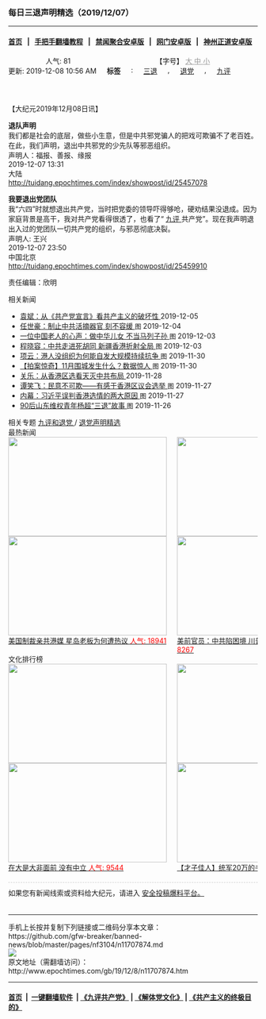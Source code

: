 ### 每日三退声明精选（2019/12/07）
------------------------

#### [首页](https://github.com/gfw-breaker/banned-news/blob/master/README.md) &nbsp;&nbsp;|&nbsp;&nbsp; [手把手翻墙教程](https://github.com/gfw-breaker/guides/wiki) &nbsp;&nbsp;|&nbsp;&nbsp; [禁闻聚合安卓版](https://github.com/gfw-breaker/bn-android) &nbsp;&nbsp;|&nbsp;&nbsp; [网门安卓版](https://github.com/oGate2/oGate) &nbsp;&nbsp;|&nbsp;&nbsp; [神州正道安卓版](https://github.com/SzzdOgate/update) 



<div class="column" id="artbody" itemprop="articleBody">
 <header role="heading">
  <div class="large-12 medium-12 small-12 columns articleBodyTopBar" id="topbar">
   <div class="large-9 medium-9 small-12 column" id="v2015_share">
    <a class="facebook-round icons" href="https://www.facebook.com/sharer/sharer.php?u=http://www.epochtimes.com/gb/19/12/8/n11707874.htm" target="_blank">
    </a>
    <a class="twitter-round icons" href="https://twitter.com/intent/tweet?text=%E6%AF%8F%E6%97%A5%E4%B8%89%E9%80%80%E8%81%B2%E6%98%8E%E7%B2%BE%E9%81%B8%EF%BC%882019%2F12%2F07%EF%BC%89&amp;via=dajiyuan&amp;url=http://www.epochtimes.com/gb/19/12/8/n11707874.htm" target="_blank">
    </a>
    <a class="email-round icons" displaytext="Email" href="mailto:?subject=%E6%AF%8F%E6%97%A5%E4%B8%89%E9%80%80%E8%81%B2%E6%98%8E%E7%B2%BE%E9%81%B8%EF%BC%882019%2F12%2F07%EF%BC%89&amp;body=%E6%AF%8F%E6%97%A5%E4%B8%89%E9%80%80%E8%81%B2%E6%98%8E%E7%B2%BE%E9%81%B8%EF%BC%882019%2F12%2F07%EF%BC%89%20http://www.epochtimes.com/gb/19/12/8/n11707874.htm" target="_top">
    </a>
    <span class="stButton">
     <span class="stLarge">
      <a class="djy-fonts icons" href="http://www.epochtimes.com/b5/19/12/8/n11707874.htm">
      </a>
     </span>
    </span>
    <span class="stButton">
     <span class="stLarge">
      <a class="story_function djy-print icons" href="#Print" onclick="window.print(); return false;" rel="nofollow" target="_blank">
      </a>
     </span>
    </span>
    <span class="stButton">
     <span class="pageview">
      人气: 81
     </span>
    </span>
   </div>
   <div class="large-3 medium-3 small-12 column">
    【字号】
    <a href="#" onclick="changeArticleFont('b');return false;" style="color: rgb(153, 153, 153);">
     大
    </a>
    <a href="#" onclick="changeArticleFont('m');return false;" style="color: rgb(153, 153, 153);">
     中
    </a>
    <a class="textLink" href="#" onclick="changeArticleFont('s');return false;" style="color: rgb(153, 153, 153);">
     小
    </a>
   </div>
   <div class="clear">
   </div>
  </div>
  <div class="mbottom10 large-12 medium-12 small-12 columns">
   <time datetime="2019-12-08T10:58:38+08:00">
    更新: 2019-12-08 10:56 AM
   </time>
   <span style="font-weight: bold;">
    标签
   </span>
   :
   <span style="display: none;">
    tags:
   </span>
   <a href="http://www.epochtimes.com/gb/tag/%E4%B8%89%E9%80%80.html" rel="tag">
    三退
   </a>
   ,
   <a href="http://www.epochtimes.com/gb/tag/%E9%80%80%E5%85%9A.html" rel="tag">
    退党
   </a>
   ,
   <a href="http://www.epochtimes.com/gb/tag/%E4%B9%9D%E8%AF%84.html" rel="tag">
    九评
   </a>
  </div>
 </header>
 <!-- article content begin -->
 <p>
  【大纪元2019年12月08日讯】
 </p>
 <p>
  <strong>
   退队声明
  </strong>
  <br/>
  我们都是社会的底层，做些小生意，但是中共邪党骗人的把戏可欺骗不了老百姓。在此，我们声明，退出中共邪党的少先队等邪恶组织。
  <br/>
  声明人：福报、善报、缘报
  <br/>
  2019-12-07 13:31
  <br/>
  大陆
  <br/>
  <a href="http://tuidang.epochtimes.com/index/showpost/id/25457078">
   http://tuidang.epochtimes.com/index/showpost/id/25457078
  </a>
 </p>
 <p>
  <strong>
   我要退出党团队
  </strong>
  <br/>
  我“六四”时就想退出共产党，当时把党委的领导吓得够呛，硬劝结果没退成。因为家庭背景是高干，我对共产党看得很透了，也看了“
  <a href="http://www.epochtimes.com/gb/tag/%E4%B9%9D%E8%AF%84.html">
   九评
  </a>
  共产党”。现在我声明退出入过的党团队一切共产党的组织，与邪恶彻底决裂。
  <br/>
  声明人: 王兴
  <br/>
  2019-12-07 23:50
  <br/>
  中国北京
  <br/>
  <a href="http://tuidang.epochtimes.com/index/showpost/id/25459910">
   http://tuidang.epochtimes.com/index/showpost/id/25459910
  </a>
 </p>
 <p>
  责任编辑：欣明
 </p>
 <!-- article content end -->
 <div id="below_article_ad">
  <div id="below_article_ad_inner">
  </div>
 </div>
 <aside role="complementary">
  <div class="large-12 medium-12 column" id="related">
   <div class="related-news">
    相关新闻
    <span class="triangle">
    </span>
   </div>
   <div class="related-list">
    <ul class="related-posts">
     <li>
      <span>
       <a href="http://www.epochtimes.com/gb/19/12/5/n11701848.htm">
       </a>
      </span>
      <span class="dot1 icons">
       <a href="http://www.epochtimes.com/gb/19/12/5/n11701848.htm">
       </a>
      </span>
      <span class="post-title">
       <a href="http://www.epochtimes.com/gb/19/12/5/n11701848.htm">
        袁斌：从《共产党宣言》看共产主义的破坏性
       </a>
       <span class="post-date">
        2019-12-05
       </span>
      </span>
     </li>
     <li>
      <span>
       <a href="http://www.epochtimes.com/gb/19/12/4/n11699550.htm">
       </a>
      </span>
      <span class="dot2 icons">
       <a href="http://www.epochtimes.com/gb/19/12/4/n11699550.htm">
       </a>
      </span>
      <span class="post-title">
       <a href="http://www.epochtimes.com/gb/19/12/4/n11699550.htm">
        任世豪：制止中共活摘器官 刻不容缓
       </a>
       <font class="tu" style="font-size:13px;">
        图
       </font>
       <span class="post-date">
        2019-12-04
       </span>
      </span>
     </li>
     <li>
      <span>
       <a href="http://www.epochtimes.com/gb/19/12/3/n11697525.htm">
       </a>
      </span>
      <span class="dot3 icons">
       <a href="http://www.epochtimes.com/gb/19/12/3/n11697525.htm">
       </a>
      </span>
      <span class="post-title">
       <a href="http://www.epochtimes.com/gb/19/12/3/n11697525.htm">
        一位中国老人的心声：做中华儿女 不当马列子孙
       </a>
       <font class="tu" style="font-size:13px;">
        图
       </font>
       <span class="post-date">
        2019-12-03
       </span>
      </span>
     </li>
     <li>
      <span>
       <a href="http://www.epochtimes.com/gb/19/12/3/n11697043.htm">
       </a>
      </span>
      <span class="dot4 icons">
       <a href="http://www.epochtimes.com/gb/19/12/3/n11697043.htm">
       </a>
      </span>
      <span class="post-title">
       <a href="http://www.epochtimes.com/gb/19/12/3/n11697043.htm">
        程晓容：中共走进死胡同 新疆香港折射全局
       </a>
       <font class="tu" style="font-size:13px;">
        图
       </font>
       <span class="post-date">
        2019-12-03
       </span>
      </span>
     </li>
     <li>
      <span>
       <a href="http://www.epochtimes.com/gb/19/11/30/n11691291.htm">
       </a>
      </span>
      <span class="dot5 icons">
       <a href="http://www.epochtimes.com/gb/19/11/30/n11691291.htm">
       </a>
      </span>
      <span class="post-title">
       <a href="http://www.epochtimes.com/gb/19/11/30/n11691291.htm">
        项云：港人没组织为何能自发大规模持续抗争
       </a>
       <font class="tu" style="font-size:13px;">
        图
       </font>
       <span class="post-date">
        2019-11-30
       </span>
      </span>
     </li>
     <li>
      <span>
       <a href="http://www.epochtimes.com/gb/19/11/30/n11691127.htm">
       </a>
      </span>
      <span class="dot6 icons">
       <a href="http://www.epochtimes.com/gb/19/11/30/n11691127.htm">
       </a>
      </span>
      <span class="post-title">
       <a href="http://www.epochtimes.com/gb/19/11/30/n11691127.htm">
        【拍案惊奇】11月围城发生什么？数据惊人
       </a>
       <font class="tu" style="font-size:13px;">
        图
       </font>
       <span class="post-date">
        2019-11-30
       </span>
      </span>
     </li>
     <li>
      <span>
       <a href="http://www.epochtimes.com/gb/19/11/28/n11686647.htm">
       </a>
      </span>
      <span class="dot0 icons">
       <a href="http://www.epochtimes.com/gb/19/11/28/n11686647.htm">
       </a>
      </span>
      <span class="post-title">
       <a href="http://www.epochtimes.com/gb/19/11/28/n11686647.htm">
        关乐：从香港区选看天灭中共布局
       </a>
       <span class="post-date">
        2019-11-28
       </span>
      </span>
     </li>
     <li>
      <span>
       <a href="http://www.epochtimes.com/gb/19/11/27/n11683960.htm">
       </a>
      </span>
      <span class="dot1 icons">
       <a href="http://www.epochtimes.com/gb/19/11/27/n11683960.htm">
       </a>
      </span>
      <span class="post-title">
       <a href="http://www.epochtimes.com/gb/19/11/27/n11683960.htm">
        谭笑飞：民意不可欺——有感于香港区议会选举
       </a>
       <font class="tu" style="font-size:13px;">
        图
       </font>
       <span class="post-date">
        2019-11-27
       </span>
      </span>
     </li>
     <li>
      <span>
       <a href="http://www.epochtimes.com/gb/19/11/26/n11682489.htm">
       </a>
      </span>
      <span class="dot2 icons">
       <a href="http://www.epochtimes.com/gb/19/11/26/n11682489.htm">
       </a>
      </span>
      <span class="post-title">
       <a href="http://www.epochtimes.com/gb/19/11/26/n11682489.htm">
        内幕：习近平误判香港选情的两大原因
       </a>
       <font class="tu" style="font-size:13px;">
        图
       </font>
       <span class="post-date">
        2019-11-27
       </span>
      </span>
     </li>
     <li>
      <span>
       <a href="http://www.epochtimes.com/gb/19/11/25/n11680152.htm">
       </a>
      </span>
      <span class="dot3 icons">
       <a href="http://www.epochtimes.com/gb/19/11/25/n11680152.htm">
       </a>
      </span>
      <span class="post-title">
       <a href="http://www.epochtimes.com/gb/19/11/25/n11680152.htm">
        90后山东维权青年杨超“三退”故事
       </a>
       <font class="tu" style="font-size:13px;">
        图
       </font>
       <span class="post-date">
        2019-11-26
       </span>
      </span>
     </li>
    </ul>
   </div>
  </div>
  <div class="mbottom10 mtop10 large-12 medium-12 small-12 left" id="relatedFocus">
   <span>
    相关专题
   </span>
   <a href="http://www.epochtimes.com/gb/nf3046.htm" rel="tag">
    九评和退党
   </a>
   /
   <a href="http://www.epochtimes.com/gb/nf3104.htm" rel="tag">
    退党声明精选
   </a>
  </div>
  <div class="article_bottom column" id="v2015_content_bottom">
   <div class="block-wrap">
    <div class="box_header boxTitle">
     最热新闻
    </div>
    <div class="border large-12 medium-12 small-12 columns">
     <div class="large-12 medium-12 small-12 columns">
      <div class="large-6 medium-6 small-6 left imagepost">
       <a href="http://www.epochtimes.com/gb/19/12/10/n11714459.htm" title="美国制裁亲共港媒 星岛老板为何遭热议">
        <img alt="" class="lazy attachment-djy_320_200 size-djy_320_200 wp-post-image" data-src="http://i.epochtimes.com/assets/uploads/2019/12/1912010333182188-320x200.jpg" height="200" src="/assets/themes/djy/images/white.png" width="320">
         <noscript>
          <img alt="" class="attachment-djy_320_200 size-djy_320_200 wp-post-image" height="200" src="http://i.epochtimes.com/assets/uploads/2019/12/1912010333182188-320x200.jpg" width="320"/>
         </noscript>
         <div>
          美国制裁亲共港媒 星岛老板为何遭热议
          <font color="red">
           人气: 18941
          </font>
         </div>
        </img>
       </a>
      </div>
      <div class="large-6 medium-6 small-6 left imagepost">
       <a href="http://www.epochtimes.com/gb/19/12/11/n11716613.htm" title="美前官员：中共陷困境 川普不需要贸易协议">
        <img alt="" class="lazy attachment-djy_320_200 size-djy_320_200 wp-post-image" data-src="http://i.epochtimes.com/assets/uploads/2019/12/GettyImages-1180494134-1-320x200.jpg" height="200" src="/assets/themes/djy/images/white.png" width="320">
         <noscript>
          <img alt="" class="attachment-djy_320_200 size-djy_320_200 wp-post-image" height="200" src="http://i.epochtimes.com/assets/uploads/2019/12/GettyImages-1180494134-1-320x200.jpg" width="320"/>
         </noscript>
         <div>
          美前官员：中共陷困境 川普不需要贸易协议
          <font color="red">
           人气: 8267
          </font>
         </div>
        </img>
       </a>
      </div>
     </div>
     <div class="large-12 medium-12 small-12 columns">
      <div class="large-6 medium-6 small-6 left imagepost">
       <a href="http://www.epochtimes.com/gb/19/12/11/n11716774.htm" title="初学格斗被安排与冠军对打 大学生被踢命危">
        <img alt="" class="lazy attachment-djy_320_200 size-djy_320_200 wp-post-image" data-src="http://i.epochtimes.com/assets/uploads/2019/12/Untitled-2-320x200.gif" height="200" src="/assets/themes/djy/images/white.png" width="320">
         <noscript>
          <img alt="" class="attachment-djy_320_200 size-djy_320_200 wp-post-image" height="200" src="http://i.epochtimes.com/assets/uploads/2019/12/Untitled-2-320x200.gif" width="320"/>
         </noscript>
         <div>
          初学格斗被安排与冠军对打 大学生被踢命危
          <font color="red">
           人气: 8063
          </font>
         </div>
        </img>
       </a>
      </div>
      <div class="large-6 medium-6 small-6 left imagepost">
       <a href="http://www.epochtimes.com/gb/19/12/9/n11711264.htm" title="中共态度反复 任正非家族形象快速崩溃">
        <img alt="" class="lazy attachment-djy_320_200 size-djy_320_200 wp-post-image" data-src="http://i.epochtimes.com/assets/uploads/2019/12/019-12-05.08-320x200.jpg" height="200" src="/assets/themes/djy/images/white.png" width="320"/>
        <noscript>
         <img alt="" class="attachment-djy_320_200 size-djy_320_200 wp-post-image" height="200" src="http://i.epochtimes.com/assets/uploads/2019/12/019-12-05.08-320x200.jpg" width="320"/>
        </noscript>
        <div>
         中共态度反复 任正非家族形象快速崩溃
         <font color="red">
          人气: 6897
         </font>
        </div>
       </a>
      </div>
     </div>
     <div class="large-12 medium-12 small-12 columns">
     </div>
    </div>
   </div>
   <div class="block-wrap">
    <div class="box_header boxTitle">
     文化排行榜
    </div>
    <div class="border large-12 medium-12 small-12 columns">
     <div class="large-12 medium-12 small-12 columns">
      <div class="large-6 medium-6 small-6 left imagepost">
       <a href="http://www.epochtimes.com/gb/19/11/26/n11682462.htm" title="在大是大非面前 没有中立">
        <span style="height: 200px">
         <img alt="" class="lazy attachment-djy_320_200 size-djy_320_200 wp-post-image" data-src="http://i.epochtimes.com/assets/uploads/2016/01/1601160748421695-320x200.jpg" height="200" src="/assets/themes/djy/images/white.png" width="320"/>
         <noscript>
          <img alt="" class="attachment-djy_320_200 size-djy_320_200 wp-post-image" height="200" src="http://i.epochtimes.com/assets/uploads/2016/01/1601160748421695-320x200.jpg" width="320"/>
         </noscript>
        </span>
        <div>
         在大是大非面前 没有中立
         <font color="red">
          人气: 9544
         </font>
        </div>
       </a>
      </div>
      <div class="large-6 medium-6 small-6 left imagepost">
       <a href="http://www.epochtimes.com/gb/19/12/1/n11693541.htm" title="【才子佳人】统军20万的书法家颜真卿">
        <span style="height: 200px">
         <img alt="" class="lazy attachment-djy_320_200 size-djy_320_200 wp-post-image" data-src="http://i.epochtimes.com/assets/uploads/2011/06/9d812b14f5e6443d96a110d902d1714c-320x200.jpg" height="200" src="/assets/themes/djy/images/white.png" width="320"/>
         <noscript>
          <img alt="" class="attachment-djy_320_200 size-djy_320_200 wp-post-image" height="200" src="http://i.epochtimes.com/assets/uploads/2011/06/9d812b14f5e6443d96a110d902d1714c-320x200.jpg" width="320"/>
         </noscript>
        </span>
        <div>
         【才子佳人】统军20万的书法家颜真卿
         <font color="red">
          人气: 3257
         </font>
        </div>
       </a>
      </div>
     </div>
     <div class="large-12 medium-12 small-12 columns">
      <div class="large-6 medium-6 small-6 left imagepost">
       <a href="http://www.epochtimes.com/gb/19/11/29/n11690587.htm" title="轮回中“我是谁”？前世为僧 今生为官">
        <span style="height: 200px">
         <img alt="" class="lazy attachment-djy_320_200 size-djy_320_200 wp-post-image" data-src="http://i.epochtimes.com/assets/uploads/2019/12/1901091505412483-320x200.jpg" height="200" src="/assets/themes/djy/images/white.png" width="320"/>
         <noscript>
          <img alt="" class="attachment-djy_320_200 size-djy_320_200 wp-post-image" height="200" src="http://i.epochtimes.com/assets/uploads/2019/12/1901091505412483-320x200.jpg" width="320"/>
         </noscript>
        </span>
        <div>
         轮回中“我是谁”？前世为僧 今生为官
         <font color="red">
          人气: 2646
         </font>
        </div>
       </a>
      </div>
      <div class="large-6 medium-6 small-6 left imagepost">
       <a href="http://www.epochtimes.com/gb/19/12/5/n11703454.htm" title="【三国英雄】之六：曹操如何绝地逢生">
        <span style="height: 200px">
         <img alt="" class="lazy attachment-djy_320_200 size-djy_320_200 wp-post-image" data-src="http://i.epochtimes.com/assets/uploads/2019/12/fcd477152def1d25eddbe2860078af63-320x200.jpg" height="200" src="/assets/themes/djy/images/white.png" width="320"/>
         <noscript>
          <img alt="" class="attachment-djy_320_200 size-djy_320_200 wp-post-image" height="200" src="http://i.epochtimes.com/assets/uploads/2019/12/fcd477152def1d25eddbe2860078af63-320x200.jpg" width="320"/>
         </noscript>
        </span>
        <div>
         【三国英雄】之六：曹操如何绝地逢生
         <font color="red">
          人气: 2155
         </font>
        </div>
       </a>
      </div>
     </div>
     <div class="large-12 medium-12 small-12 columns">
     </div>
    </div>
   </div>
   <div class="large-12 medium-12 small-12 column" style="margin: 20px 0; border-top: 1px dashed #ccc; padding-top: 10px;">
    <div id="baoliao_box">
     如果您有新闻线索或资料给大纪元，请进入
     <a class="tougaolink" href="https://tougao.epochtimes.com/tougao.php" target="_blank">
      安全投稿爆料平台。
     </a>
    </div>
   </div>
  </div>
 </aside>
</div>

<hr/>
手机上长按并复制下列链接或二维码分享本文章：<br/>
https://github.com/gfw-breaker/banned-news/blob/master/pages/nf3104/n11707874.md <br/>
<a href='https://github.com/gfw-breaker/banned-news/blob/master/pages/nf3104/n11707874.md'><img src='https://github.com/gfw-breaker/banned-news/blob/master/pages/nf3104/n11707874.md.png'/></a> <br/>
原文地址（需翻墙访问）：http://www.epochtimes.com/gb/19/12/8/n11707874.htm


------------------------
#### [首页](https://github.com/gfw-breaker/banned-news/blob/master/README.md) &nbsp;|&nbsp; [一键翻墙软件](https://github.com/gfw-breaker/nogfw/blob/master/README.md) &nbsp;| [《九评共产党》](https://github.com/gfw-breaker/9ping.md/blob/master/README.md#九评之一评共产党是什么) | [《解体党文化》](https://github.com/gfw-breaker/jtdwh.md/blob/master/README.md) | [《共产主义的终极目的》](https://github.com/gfw-breaker/gczydzjmd.md/blob/master/README.md)


<img src='http://gfw-breaker.win/banned-news/pages/nf3104/n11707874.md' width='0px' height='0px'/>